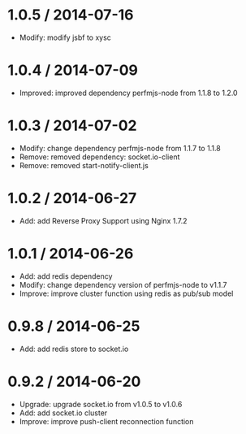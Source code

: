 1.0.5 / 2014-07-16
==================
 * Modify: modify jsbf to xysc

1.0.4 / 2014-07-09
==================
 * Improved: improved dependency perfmjs-node from 1.1.8 to 1.2.0

1.0.3 / 2014-07-02
==================
 * Modify: change dependency perfmjs-node from 1.1.7 to 1.1.8
 * Remove: removed dependency: socket.io-client
 * Remove: removed start-notify-client.js

1.0.2 / 2014-06-27
==================
 * Add: add Reverse Proxy Support using Nginx 1.7.2

1.0.1 / 2014-06-26
==================
 * Add: add redis dependency
 * Modify: change dependency version of perfmjs-node to v1.1.7
 * Improve: improve cluster function using redis as pub/sub model

0.9.8 / 2014-06-25
==================
 * Add:  add redis store to socket.io

0.9.2 / 2014-06-20
==================
 * Upgrade: upgrade socket.io from v1.0.5 to v1.0.6
 * Add:  add socket.io cluster
 * Improve: improve push-client reconnection function